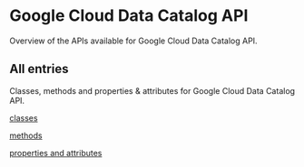 [
This is a templated file. Adding content to this file may result in it being
reverted. Instead, if you want to place additional content, create an
"overview_content.md" file in `docs/` directory. The Sphinx tool will
pick up on the content and merge the content.
]: #

# Google Cloud Data Catalog API

Overview of the APIs available for Google Cloud Data Catalog API.

## All entries

Classes, methods and properties & attributes for
Google Cloud Data Catalog API.

[classes](https://cloud.google.com/python/docs/reference/datacatalog/latest/summary_class.html)

[methods](https://cloud.google.com/python/docs/reference/datacatalog/latest/summary_method.html)

[properties and
attributes](https://cloud.google.com/python/docs/reference/datacatalog/latest/summary_property.html)
